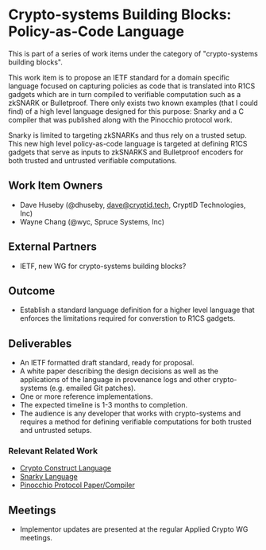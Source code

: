 # Crypto-systems Building Blocks: Policy-as-Code Language

This is part of a series of work items under the category of "crypto-systems
building blocks".

This work item is to propose an IETF standard for a domain specific language
focused on capturing policies as code that is translated into R1CS gadgets
which are in turn compiled to verifiable computation such as a zkSNARK or
Bulletproof. There only exists two known examples (that I could find) of a
high level language designed for this purpose: Snarky and a C compiler that was
published along with the Pinocchio protocol work.

Snarky is limited to targeting zkSNARKs and thus rely on a trusted setup. This
new high level policy-as-code language is targeted at defining R1CS gadgets
that serve as inputs to zkSNARKS and Bulletproof encoders for both trusted
and untrusted verifiable computations.

## Work Item Owners
- Dave Huseby (@dhuseby, dave@cryptid.tech, CryptID Technologies, Inc)
- Wayne Chang (@wyc, Spruce Systems, Inc)

## External Partners
- IETF, new WG for crypto-systems building blocks?

## Outcome
- Establish a standard language definition for a higher level language that
  enforces the limitations required for converstion to R1CS gadgets.

## Deliverables
- An IETF formatted draft standard, ready for proposal.
- A white paper describing the design decisions as well as the applications of
  the language in provenance logs and other crypto-systems (e.g. emailed Git
  patches).
- One or more reference implementations.
- The expected timeline is 1-3 months to completion.
- The audience is any developer that works with crypto-systems and requires a
  method for defining verifiable computations for both trusted and untrusted
  setups.

### Relevant Related Work
- [Crypto Construct Language][0]
- [Snarky Language][1]
- [Pinocchio Protocol Paper/Compiler][2]

## Meetings
- Implementor updates are presented at the regular Applied Crypto WG meetings.

[0]: https://github.com/dhuseby/cclang
[1]: https://github.com/o1-labs/snarky
[2]: https://eprint.iacr.org/2013/279.pdf
